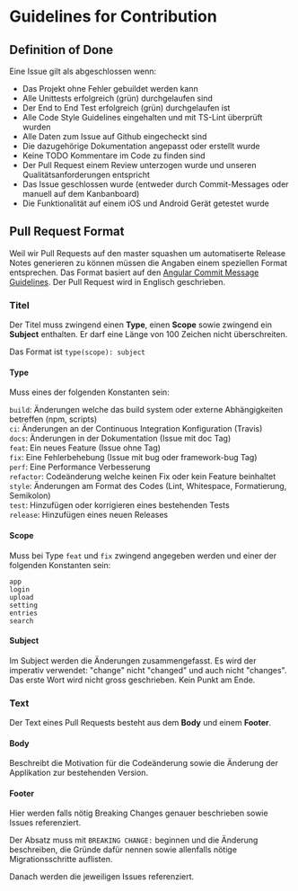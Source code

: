 # Guidelines for Contribution
## Definition of Done
Eine Issue gilt als abgeschlossen wenn:
- Das Projekt ohne Fehler gebuildet werden kann
- Alle Unittests erfolgreich (grün) durchgelaufen sind
- Der End to End Test erfolgreich (grün) durchgelaufen ist
- Alle Code Style Guidelines eingehalten und mit TS-Lint überprüft wurden
- Alle Daten zum Issue auf Github eingecheckt sind
- Die dazugehörige Dokumentation angepasst oder erstellt wurde
- Keine TODO Kommentare im Code zu finden sind
- Der Pull Request einem Review unterzogen wurde und unseren Qualitätsanforderungen entspricht
- Das Issue geschlossen wurde (entweder durch Commit-Messages oder manuell auf dem Kanbanboard)
- Die Funktionalität auf einem iOS und Android Gerät getestet wurde


## Pull Request Format
Weil wir Pull Requests auf den master squashen um automatiserte Release Notes generieren zu können müssen die Angaben einem speziellen Format entsprechen. Das Format basiert auf den [Angular Commit Message Guidelines](https://github.com/angular/angular/blob/master/CONTRIBUTING.md#-commit-message-guidelines). Der Pull Request wird in Englisch geschrieben.

### Titel
Der Titel muss zwingend einen **Type**, einen **Scope** sowie zwingend ein **Subject** enthalten. Er darf eine Länge von 100 Zeichen nicht überschreiten.

Das Format ist `type(scope): subject`

#### Type

Muss eines der folgenden Konstanten sein:

`build`: Änderungen welche das build system oder externe Abhängigkeiten betreffen (npm, scripts)  
`ci`: Änderungen an der Continuous Integration Konfiguration (Travis)  
`docs`: Änderungen in der Dokumentation (Issue mit doc Tag)  
`feat`: Ein neues Feature (Issue ohne Tag)  
`fix`: Eine Fehlerbehebung (Issue mit bug oder framework-bug Tag)  
`perf`: Eine Performance Verbesserung  
`refactor`: Codeänderung welche keinen Fix oder kein Feature beinhaltet  
`style`: Änderungen am Format des Codes (Lint, Whitespace, Formatierung, Semikolon)  
`test`: Hinzufügen oder korrigieren eines bestehenden Tests  
`release`: Hinzufügen eines neuen Releases



#### Scope
Muss bei Type `feat` und `fix` zwingend angegeben werden und einer der folgenden Konstanten sein:

`app`  
`login`  
`upload`  
`setting`  
`entries`  
`search`

#### Subject
Im Subject werden die Änderungen zusammengefasst. Es wird der imperativ verwendet: "change" nicht "changed" und auch nicht "changes". Das erste Wort wird nicht gross geschrieben. Kein Punkt am Ende.

### Text
Der Text eines Pull Requests besteht aus dem **Body** und einem **Footer**.

#### Body
Beschreibt die Motivation für die Codeänderung sowie die Änderung der Applikation zur bestehenden Version. 

#### Footer
Hier werden falls nötig Breaking Changes genauer beschrieben sowie Issues referenziert.

Der Absatz muss mit `BREAKING CHANGE:` beginnen und die Änderung beschreiben, die Gründe dafür nennen sowie allenfalls nötige Migrationsschritte auflisten.

Danach werden die jeweiligen Issues referenziert.
